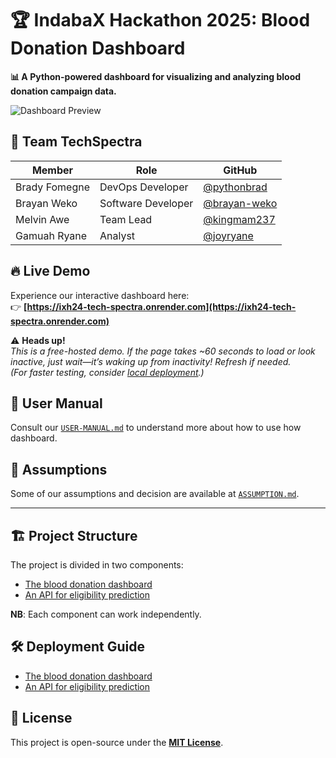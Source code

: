 # 🏆 IndabaX Hackathon 2025: Blood Donation Dashboard  

**📊 A Python-powered dashboard for visualizing and analyzing blood donation campaign data.**  

![Dashboard Preview](https://github.com/user-attachments/assets/360d09ef-e094-4c6f-aa9e-128bc119e542)

## 🚀 **Team TechSpectra**  

| Member            | Role                     | GitHub                                         |  
|-------------------|--------------------------|------------------------------------------------|  
| Brady Fomegne     | DevOps Developer         | [@pythonbrad](https://github.com/pythonbrad)   |  
| Brayan Weko       | Software Developer       | [@brayan-weko](https://github.com/brayan-weko) |  
| Melvin Awe        | Team Lead                | [@kingmam237](https://github.com/kingmam237)   |  
| Gamuah Ryane      | Analyst                  | [@joyryane](https://github.com/joyryane)       |  

## 🔥 **Live Demo**  
Experience our interactive dashboard here:  
👉 **[https://ixh24-tech-spectra.onrender.com](https://ixh24-tech-spectra.onrender.com)**  

⚠️ **Heads up!**  
*This is a free-hosted demo. If the page takes ~60 seconds to load or look inactive, just wait—it’s waking up from inactivity! Refresh if needed.*  
*(For faster testing, consider [local deployment](#-deployment-guide).)*  

## 📖 **User Manual**
Consult our [`USER-MANUAL.md`](dashboard/USER-MANUAL.md) to understand more about how to use how dashboard. 

## 🤔 **Assumptions**
Some of our assumptions and decision are available at [`ASSUMPTION.md`](ASSUMPTION.md).

---

## 🏗️ **Project Structure**

The project is divided in two components:

- [The blood donation dashboard](dashboard)
- [An API for eligibility prediction](api)

**NB**: Each component can work independently.

## 🛠️ **Deployment Guide**

- [The blood donation dashboard](dashboard)
- [An API for eligibility prediction](api)

## 📜 **License**  
This project is open-source under the **[MIT License](LICENSE)**.  
